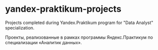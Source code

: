 # yandex-praktikum-projects
Projects completed during Yandex.Praktikum program for "Data Analyst" specialization.

Проекты, реализованные в рамках программы Яндекс.Практикум по специализации «Аналитик данных».
